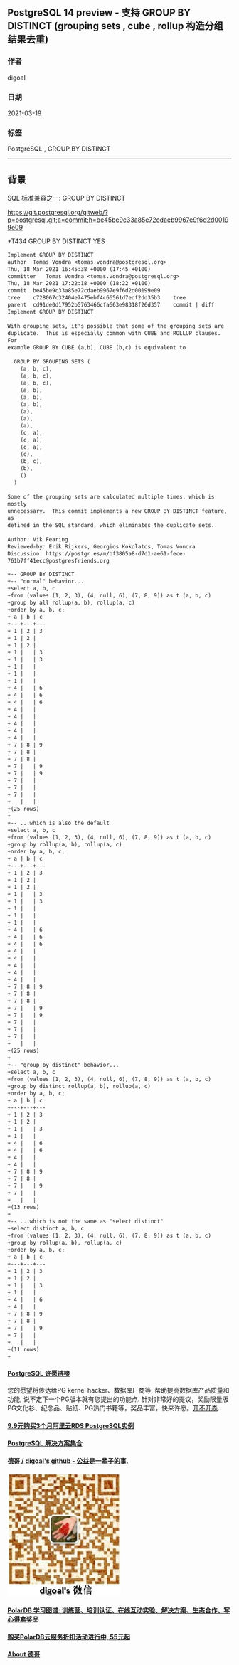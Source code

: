 ## PostgreSQL 14 preview - 支持 GROUP BY DISTINCT (grouping sets , cube , rollup 构造分组结果去重)   
   
### 作者   
digoal   
   
### 日期   
2021-03-19    
   
### 标签   
PostgreSQL , GROUP BY DISTINCT     
   
----   
   
## 背景   
SQL 标准兼容之一: GROUP BY DISTINCT    
   
https://git.postgresql.org/gitweb/?p=postgresql.git;a=commit;h=be45be9c33a85e72cdaeb9967e9f6d2d00199e09   
   
+T434   GROUP BY DISTINCT           YES    
   
```   
Implement GROUP BY DISTINCT   
author	Tomas Vondra <tomas.vondra@postgresql.org>	   
Thu, 18 Mar 2021 16:45:38 +0000 (17:45 +0100)   
committer	Tomas Vondra <tomas.vondra@postgresql.org>	   
Thu, 18 Mar 2021 17:22:18 +0000 (18:22 +0100)   
commit	be45be9c33a85e72cdaeb9967e9f6d2d00199e09   
tree	c728067c32404e7475ebf4c66561d7edf2dd35b3	tree   
parent	cd91de0d17952b5763466cfa663e98318f26d357	commit | diff   
Implement GROUP BY DISTINCT   
   
With grouping sets, it's possible that some of the grouping sets are   
duplicate.  This is especially common with CUBE and ROLLUP clauses. For   
example GROUP BY CUBE (a,b), CUBE (b,c) is equivalent to   
   
  GROUP BY GROUPING SETS (   
    (a, b, c),   
    (a, b, c),   
    (a, b, c),   
    (a, b),   
    (a, b),   
    (a, b),   
    (a),   
    (a),   
    (a),   
    (c, a),   
    (c, a),   
    (c, a),   
    (c),   
    (b, c),   
    (b),   
    ()   
  )   
   
Some of the grouping sets are calculated multiple times, which is mostly   
unnecessary.  This commit implements a new GROUP BY DISTINCT feature, as   
defined in the SQL standard, which eliminates the duplicate sets.   
   
Author: Vik Fearing   
Reviewed-by: Erik Rijkers, Georgios Kokolatos, Tomas Vondra   
Discussion: https://postgr.es/m/bf3805a8-d7d1-ae61-fece-761b7ff41ecc@postgresfriends.org   
```   
   
```   
+-- GROUP BY DISTINCT   
+-- "normal" behavior...   
+select a, b, c   
+from (values (1, 2, 3), (4, null, 6), (7, 8, 9)) as t (a, b, c)   
+group by all rollup(a, b), rollup(a, c)   
+order by a, b, c;   
+ a | b | c    
+---+---+---   
+ 1 | 2 | 3   
+ 1 | 2 |     
+ 1 | 2 |     
+ 1 |   | 3   
+ 1 |   | 3   
+ 1 |   |     
+ 1 |   |     
+ 1 |   |     
+ 4 |   | 6   
+ 4 |   | 6   
+ 4 |   | 6   
+ 4 |   |     
+ 4 |   |     
+ 4 |   |     
+ 4 |   |     
+ 4 |   |     
+ 7 | 8 | 9   
+ 7 | 8 |     
+ 7 | 8 |     
+ 7 |   | 9   
+ 7 |   | 9   
+ 7 |   |     
+ 7 |   |     
+ 7 |   |     
+   |   |     
+(25 rows)   
+   
+-- ...which is also the default   
+select a, b, c   
+from (values (1, 2, 3), (4, null, 6), (7, 8, 9)) as t (a, b, c)   
+group by rollup(a, b), rollup(a, c)   
+order by a, b, c;   
+ a | b | c    
+---+---+---   
+ 1 | 2 | 3   
+ 1 | 2 |     
+ 1 | 2 |     
+ 1 |   | 3   
+ 1 |   | 3   
+ 1 |   |     
+ 1 |   |     
+ 1 |   |     
+ 4 |   | 6   
+ 4 |   | 6   
+ 4 |   | 6   
+ 4 |   |     
+ 4 |   |     
+ 4 |   |     
+ 4 |   |     
+ 4 |   |     
+ 7 | 8 | 9   
+ 7 | 8 |     
+ 7 | 8 |     
+ 7 |   | 9   
+ 7 |   | 9   
+ 7 |   |     
+ 7 |   |     
+ 7 |   |     
+   |   |     
+(25 rows)   
+   
+-- "group by distinct" behavior...   
+select a, b, c   
+from (values (1, 2, 3), (4, null, 6), (7, 8, 9)) as t (a, b, c)   
+group by distinct rollup(a, b), rollup(a, c)   
+order by a, b, c;   
+ a | b | c    
+---+---+---   
+ 1 | 2 | 3   
+ 1 | 2 |     
+ 1 |   | 3   
+ 1 |   |     
+ 4 |   | 6   
+ 4 |   | 6   
+ 4 |   |     
+ 4 |   |     
+ 7 | 8 | 9   
+ 7 | 8 |     
+ 7 |   | 9   
+ 7 |   |     
+   |   |     
+(13 rows)   
+   
+-- ...which is not the same as "select distinct"   
+select distinct a, b, c   
+from (values (1, 2, 3), (4, null, 6), (7, 8, 9)) as t (a, b, c)   
+group by rollup(a, b), rollup(a, c)   
+order by a, b, c;   
+ a | b | c    
+---+---+---   
+ 1 | 2 | 3   
+ 1 | 2 |     
+ 1 |   | 3   
+ 1 |   |     
+ 4 |   | 6   
+ 4 |   |     
+ 7 | 8 | 9   
+ 7 | 8 |     
+ 7 |   | 9   
+ 7 |   |     
+   |   |     
+(11 rows)   
+   
```   
   
   
  
#### [PostgreSQL 许愿链接](https://github.com/digoal/blog/issues/76 "269ac3d1c492e938c0191101c7238216")
您的愿望将传达给PG kernel hacker、数据库厂商等, 帮助提高数据库产品质量和功能, 说不定下一个PG版本就有您提出的功能点. 针对非常好的提议，奖励限量版PG文化衫、纪念品、贴纸、PG热门书籍等，奖品丰富，快来许愿。[开不开森](https://github.com/digoal/blog/issues/76 "269ac3d1c492e938c0191101c7238216").  
  
  
#### [9.9元购买3个月阿里云RDS PostgreSQL实例](https://www.aliyun.com/database/postgresqlactivity "57258f76c37864c6e6d23383d05714ea")
  
  
#### [PostgreSQL 解决方案集合](https://yq.aliyun.com/topic/118 "40cff096e9ed7122c512b35d8561d9c8")
  
  
#### [德哥 / digoal's github - 公益是一辈子的事.](https://github.com/digoal/blog/blob/master/README.md "22709685feb7cab07d30f30387f0a9ae")
  
  
![digoal's wechat](../pic/digoal_weixin.jpg "f7ad92eeba24523fd47a6e1a0e691b59")
  
  
#### [PolarDB 学习图谱: 训练营、培训认证、在线互动实验、解决方案、生态合作、写心得拿奖品](https://www.aliyun.com/database/openpolardb/activity "8642f60e04ed0c814bf9cb9677976bd4")
  
  
#### [购买PolarDB云服务折扣活动进行中, 55元起](https://www.aliyun.com/activity/new/polardb-yunparter?userCode=bsb3t4al "e0495c413bedacabb75ff1e880be465a")
  
  
#### [About 德哥](https://github.com/digoal/blog/blob/master/me/readme.md "a37735981e7704886ffd590565582dd0")
  
